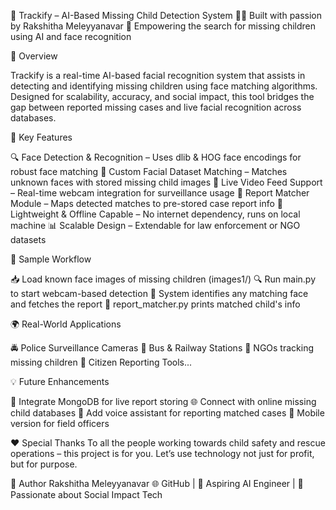 🚀 Trackify – AI-Based Missing Child Detection System
👩‍💻 Built with passion by Rakshitha Meleyyanavar
🎯 Empowering the search for missing children using AI and face recognition

🧠 Overview

Trackify is a real-time AI-based facial recognition system that assists in detecting and identifying 
missing children using face matching algorithms. 
Designed for scalability, accuracy, and social impact, this tool bridges the gap between reported
missing cases and live facial recognition across databases.

🌟 Key Features

🔍 Face Detection & Recognition – Uses dlib & HOG face encodings for robust face matching
🧠 Custom Facial Dataset Matching – Matches unknown faces with stored missing child images
📸 Live Video Feed Support – Real-time webcam integration for surveillance usage
📁 Report Matcher Module – Maps detected matches to pre-stored case report info
🧰 Lightweight & Offline Capable – No internet dependency, runs on local machine
📊 Scalable Design – Extendable for law enforcement or NGO datasets


📸 Sample Workflow

📥 Load known face images of missing children (images1/)
🔍 Run main.py to start webcam-based detection
🧠 System identifies any matching face and fetches the report
📄 report_matcher.py prints matched child's info

🌍 Real-World Applications

🚔 Police Surveillance Cameras
📍 Bus & Railway Stations
🧒 NGOs tracking missing children
🧾 Citizen Reporting Tools...

💡 Future Enhancements

🔁 Integrate MongoDB for live report storing
🌐 Connect with online missing child databases
🤖 Add voice assistant for reporting matched cases
📱 Mobile version for field officers

❤️ Special Thanks
To all the people working towards child safety and rescue operations – this project is for you.
Let’s use technology not just for profit, but for purpose.

📌 Author
Rakshitha Meleyyanavar
🌐 GitHub | 💼 Aspiring AI Engineer | 💫 Passionate about Social Impact Tech
